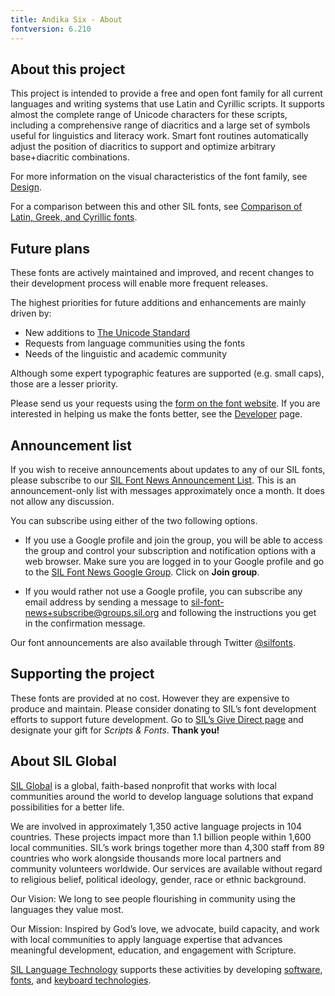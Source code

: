 ```yaml
---
title: Andika Six - About
fontversion: 6.210
---
```


## About this project

This project is intended to provide a free and open font family for all current languages and writing systems that use Latin and Cyrillic scripts. It supports almost the complete range of Unicode characters for these scripts, including a comprehensive range of diacritics and a large set of symbols useful for linguistics and literacy work. Smart font routines automatically adjust the position of diacritics to support and optimize arbitrary base+diacritic combinations. 

For more information on the visual characteristics of the font family, see [Design](design.md).

For a comparison between this and other SIL fonts, see [Comparison of Latin, Greek, and Cyrillic fonts](https://software.sil.org/lcgfonts/support/comparison/).

## Future plans

These fonts are actively maintained and improved, and recent changes to their development process will enable more frequent releases.

The highest priorities for future additions and enhancements are mainly driven by:

- New additions to [The Unicode Standard](https://unicode.org/)
- Requests from language communities using the fonts
- Needs of the linguistic and academic community

Although some expert typographic features are supported (e.g. small caps), those are a lesser priority.

Please send us your requests using the [form on the font website](https://software.sil.org/andika/about/contact/). If you are interested in helping us make the fonts better, see the [Developer](developer.md) page.

## Announcement list

If you wish to receive announcements about updates to any of our SIL fonts, please subscribe to our [SIL Font News Announcement List](https://groups.google.com/a/groups.sil.org/forum/#!forum/sil-font-news). This is an announcement-only list with messages approximately once a month. It does not allow any discussion.

You can subscribe using either of the two following options.

- If you use a Google profile and join the group, you will be able to access the group and control your subscription and notification options with a web browser. Make sure you are logged in to your Google profile and go to the [SIL Font News Google Group](https://groups.google.com/a/groups.sil.org/forum/#!forum/sil-font-news). Click on **Join group**.

- If you would rather not use a Google profile, you can subscribe any email address by sending a message to [sil-font-news+subscribe@groups.sil.org](mailto:sil-font-news+subscribe@groups.sil.org) and following the instructions you get in the confirmation message.

Our font announcements are also available through Twitter [\@silfonts](https://twitter.com/silfonts).

## Supporting the project

These fonts are provided at no cost. However they are expensive to produce and maintain. Please consider donating to SIL’s font development efforts to support future development. Go to [SIL’s Give Direct page](https://donate.givedirect.org/?cid=13536&n=206909) and designate your gift for _Scripts & Fonts_. **Thank you!** 

## About SIL Global

[SIL Global](https://www.sil.org/) is a global, faith-based nonprofit that works with local communities around the world to develop language solutions that expand possibilities for a better life. 

We are involved in approximately 1,350 active language projects in 104 countries. These projects impact more than 1.1 billion people within 1,600 local communities. SIL’s work brings together more than 4,300 staff from 89 countries who work alongside thousands more local partners and community volunteers worldwide. Our services are available without regard to religious belief, political ideology, gender, race or ethnic background.

Our Vision: We long to see people flourishing in community using the languages they value most. 

Our Mission: Inspired by God’s love, we advocate, build capacity, and work with local communities to apply language expertise that advances meaningful development, education, and engagement with Scripture.

[SIL Language Technology](https://software.sil.org/) supports these activities by developing [software](https://software.sil.org/products/), [fonts](https://software.sil.org/fonts/), and [keyboard technologies](https://keyman.com/).
